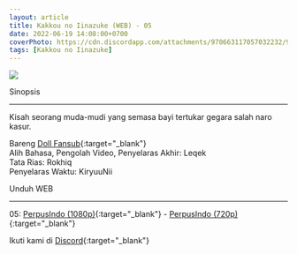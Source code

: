 ```yaml
---
layout: article
title: Kakkou no Iinazuke (WEB) - 05
date: 2022-06-19 14:08:00+0700
coverPhoto: https://cdn.discordapp.com/attachments/970663117057032232/987976617638907904/unknown.png
tags: [Kakkou no Iinazuke]
---
```


![](https://cdn.discordapp.com/attachments/970663117057032232/987976617638907904/unknown.png)

Sinopsis

---
Kisah seorang muda-mudi yang semasa bayi tertukar gegara salah naro kasur.

Bareng [Doll Fansub](https://www.perpusindo.info/user/Leqek){:target="_blank"}
<br>
Alih Bahasa, Pengolah Video, Penyelaras Akhir: Leqek
<br>
Tata Rias: Rokhiq
<br>
Penyelaras Waktu: KiryuuNii

Unduh WEB

---
05: [PerpusIndo (1080p)](https://www.perpusindo.info/berkas/Vk76KpIR){:target="_blank"} - [PerpusIndo (720p)](https://www.perpusindo.info/berkas/KyOcuEbs){:target="_blank"}

Ikuti kami di [Discord](https://discord.gg/8QeuePwYgV){:target="_blank"}
